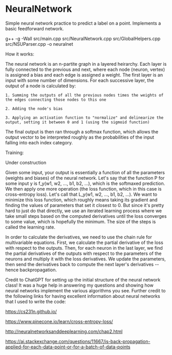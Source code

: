 # NeuralNetwork
Simple neural network practice to predict a label on a point.
Implements a basic feedforward network.


g++ -g -Wall src/main.cpp src/NeuralNetwork.cpp src/GlobalHelpers.cpp src/NSUParser.cpp -o neuralnet


How it works:

The neural network is an n-partite graph in a layered heirarchy. Each layer is fully connected to the previous and next, where each node (neuron, vertex) is assigned a bias and each edge is assigned a weight. The first layer is an input with some number of dimensions. For each successive layer, the output of a node is calculated by:

    1. Summing the outputs of all the previous nodes times the weights of the edges connecting those nodes to this one

    2. Adding the node's bias

    3. Applying an activation function to "normalize" and delinearize the output, setting it between 0 and 1 (using the sigmoid function)

The final output is then ran through a softmax function, which allows the output vector to be interpreted roughly as the probabilities of the input falling into each index category.



Training:

Under construction

Given some input, your output is essentially a function of all the parameters (weights and biases) of the neural network. Let's say that the function P for some input y is f_y(w1, w2, ..., b1, b2, ...), which is the softmaxed prediction. We then apply one more operation (the loss function, which in this case is cross-entropy loss). Let's call that L_y(w1, w2, ..., b1, b2, ...). We want to minimize this loss function, which roughly means taking its gradient and finding the values of parameters that set it closest to 0. But since it's pretty hard to just do that directly, we use an iterated learning process where we take small steps based on the computed derivatives until the loss converges to some value, which is hopefully the minimum. The size of the steps is called the learning rate.

In order to calculate the derivatives, we need to use the chain rule for multivariable equations. First, we calculate the partial derivative of the loss with respect to the outputs. Then, for each neuron in the last layer, we find the partial derivatives of the outputs with respect to the parameters of the neurons and multiply it with the loss derivatives. We update the parameters, then send the derivatives back to compute the next layer's derivatives -- hence backpropagation.



Credit to ChatGPT for setting up the initial structure of the neural network class! It was a huge help in answering my questions and showing how neural networks implement the various algorithms you see. Further credit to the following links for having excellent information about neural networks that I used to write the code:

https://cs231n.github.io/

https://www.pinecone.io/learn/cross-entropy-loss/

http://neuralnetworksanddeeplearning.com/chap2.html

https://ai.stackexchange.com/questions/11667/is-back-propagation-applied-for-each-data-point-or-for-a-batch-of-data-points